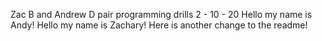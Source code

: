Zac B and Andrew D pair programming drills 2 - 10 - 20
Hello my name is Andy!
Hello my name is Zachary!
Here is another change to the readme!
